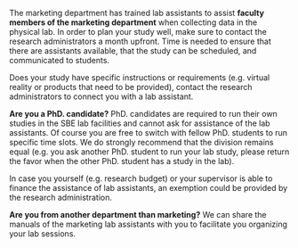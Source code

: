 The marketing department has trained lab assistants to assist **faculty members of the marketing department** when collecting data in the physical lab. In order to plan your study well, make sure to contact the research administrators a month upfront. Time is needed to ensure that there are assistants available, that the study can be scheduled, and communicated to students. 

Does your study have specific instructions or requirements (e.g. virtual reality or products that need to be provided), contact the research administrators to connect you with a lab assistant.

**Are you a PhD. candidate?**
PhD. candidates are required to run their own studies in the SBE lab facilities and cannot ask for assistance of the lab assistants. Of course you are free to switch with fellow PhD. students to run specific time slots. We do strongly recommend that the division remains equal (e.g. you ask another PhD. student to run your lab study, please return the favor when the other PhD. student has a study in the lab). 

In case you yourself (e.g. research budget) or your supervisor is able to finance the assistance of lab assistants, an exemption could be provided by the research administration. 

**Are you from another department than marketing?**
We can share the manuals of the marketing lab assistants with you to facilitate you organizing your lab sessions.
